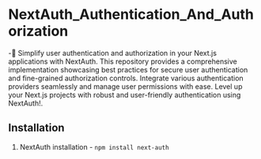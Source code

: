 # NextAuth_Authentication_And_Authorization

-🔐 Simplify user authentication and authorization in your Next.js applications with NextAuth. This repository provides a comprehensive implementation showcasing best practices for secure user authentication and fine-grained authorization controls. Integrate various authentication providers seamlessly and manage user permissions with ease. Level up your Next.js projects with robust and user-friendly authentication using NextAuth!.

## Installation

1. NextAuth installation - `npm install next-auth`
